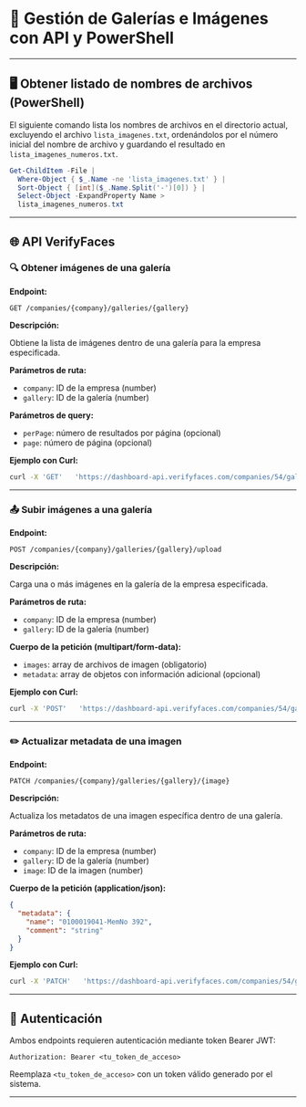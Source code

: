 
# 📁 Gestión de Galerías e Imágenes con API y PowerShell

---

## 🖥️ Obtener listado de nombres de archivos (PowerShell)

El siguiente comando lista los nombres de archivos en el directorio actual, excluyendo el archivo `lista_imagenes.txt`, ordenándolos por el número inicial del nombre de archivo y guardando el resultado en `lista_imagenes_numeros.txt`.

```powershell
Get-ChildItem -File |
  Where-Object { $_.Name -ne 'lista_imagenes.txt' } |
  Sort-Object { [int]($_.Name.Split('-')[0]) } |
  Select-Object -ExpandProperty Name >
  lista_imagenes_numeros.txt
```

---

## 🌐 API VerifyFaces

### 🔍 Obtener imágenes de una galería

**Endpoint:**

```
GET /companies/{company}/galleries/{gallery}
```

**Descripción:**

Obtiene la lista de imágenes dentro de una galería para la empresa especificada.

**Parámetros de ruta:**

- `company`: ID de la empresa (number)
- `gallery`: ID de la galería (number)

**Parámetros de query:**

- `perPage`: número de resultados por página (opcional)
- `page`: número de página (opcional)

**Ejemplo con Curl:**

```bash
curl -X 'GET'   'https://dashboard-api.verifyfaces.com/companies/54/galleries/466?perPage=100&page=1'   -H 'accept: application/json'   -H 'Authorization: Bearer eyJhbGciOiJIUzI1NiIsInR5cCI6IkpXVCJ9.eyJ1c2VySWQiOjE4NCwiaWF0IjoxNzQ2NzE3NTkxLCJleHAiOjE3NDY3MjExOTF9.s8I90pfl0Kyg32T1c9olxPBDcFIz05P2B7x0gHDCS5I'
```

---

### 📤 Subir imágenes a una galería

**Endpoint:**

```
POST /companies/{company}/galleries/{gallery}/upload
```

**Descripción:**

Carga una o más imágenes en la galería de la empresa especificada.

**Parámetros de ruta:**

- `company`: ID de la empresa (number)
- `gallery`: ID de la galería (number)

**Cuerpo de la petición (multipart/form-data):**

- `images`: array de archivos de imagen (obligatorio)
- `metadata`: array de objetos con información adicional (opcional)

**Ejemplo con Curl:**

```bash
curl -X 'POST'   'https://dashboard-api.verifyfaces.com/companies/54/galleries/466/upload'   -H 'accept: application/json'   -H 'Authorization: Bearer eyJhbGciOiJIUzI1NiIsInR5cCI6IkpXVCJ9.eyJ1c2VySWQiOjE4NCwiaWF0IjoxNzQ2NzE3NTkxLCJleHAiOjE3NDY3MjExOTF9.s8I90pfl0Kyg32T1c9olxPBDcFIz05P2B7x0gHDCS5I'   -H 'Content-Type: multipart/form-data'   -F 'images=@51-0103846432-MemNo 982.png;type=image/png'
```


---

### ✏️ Actualizar metadata de una imagen

**Endpoint:**

```
PATCH /companies/{company}/galleries/{gallery}/{image}
```

**Descripción:**

Actualiza los metadatos de una imagen específica dentro de una galería.

**Parámetros de ruta:**

- `company`: ID de la empresa (number)
- `gallery`: ID de la galería (number)
- `image`: ID de la imagen (number)

**Cuerpo de la petición (application/json):**

```json
{
  "metadata": {
    "name": "0100019041-MemNo 392",
    "comment": "string"
  }
}
```

**Ejemplo con Curl:**

```bash
curl -X 'PATCH'   'https://dashboard-api.verifyfaces.com/companies/54/galleries/466/104877'   -H 'accept: application/json'   -H 'Authorization: Bearer eyJhbGciOiJIUzI1NiIsInR5cCI6IkpXVCJ9.eyJ1c2VySWQiOjE4NCwiaWF0IjoxNzQ2NzE3NTkxLCJleHAiOjE3NDY3MjExOTF9.s8I90pfl0Kyg32T1c9olxPBDcFIz05P2B7x0gHDCS5I'   -H 'Content-Type: application/json'   -d '{"metadata":{"name":"0103837951-MemNo 961","comment":""}}'
```


---

## 🔐 Autenticación

Ambos endpoints requieren autenticación mediante token Bearer JWT:

```http
Authorization: Bearer <tu_token_de_acceso>
```

Reemplaza `<tu_token_de_acceso>` con un token válido generado por el sistema.

---
